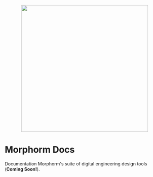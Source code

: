 <p align="center"><img src="https://github.com/platoengine/platoengine/blob/master/figures/plato_logo_simple.png" width="400"/></p>

# Morphorm Docs

Documentation Morphorm's suite of digital engineering design tools (**Coming Soon!**).
